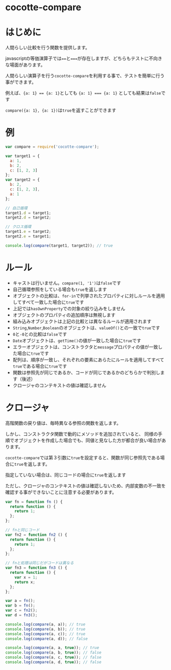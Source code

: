 cocotte-compare
===============

# はじめに

人間らしい比較を行う関数を提供します。

javascriptの等価演算子では`==`と`===`が存在しますが、どちらもテストに不向きな場面があります。

人間らしい演算子を行う`cocotte-compare`を利用する事で、テストを簡単に行う事ができます。

例えば、`{a: 1} == {a: 1}`としても `{a: 1} === {a: 1}` としても結果は`false`です

`compare({a: 1}, {a: 1})`は`true`を返すことができます

# 例

```javascript
var compare = require('cocotte-compare');

var target1 = {
  a: 1,
  b: 2,
  c: [1, 2, 3]
};
var target2 = {
  b: 2,
  c: [1, 2, 3],
  a: 1
};

// 自己循環
target1.d = target1;
target2.d = target2;

// クロス循環
target1.e = target2;
target2.e = target1;

console.log(compare(target1, target2)); // true

```

# ルール

 + キャストは行いません。`compare(1, '1')`は`false`です
 + 自己循環参照をしている場合も`true`を返します
 + オブジェクトの比較は、`for-in`で列挙されたプロパティに対しルールを適用してすべて一致した場合に`true`です
 + 上記では`hasOwnProperty`での対象の絞り込みをしません
 + オブジェクトのプロパティの追加順序は無視します
 + 組み込みオブジェクトは上記の比較とは異なるルールが適用されます
 + `String`,`Number`,`Boolean`のオブジェクトは、`valueOf()`との一致で`true`です
 + `0`と`-0`との比較は`false`です
 + `Date`オブジェクトは、`getTime()`の値が一致した場合に`true`です
 + エラーオブジェクトは、コンストラクタと`message`プロパティの値が一致した場合に`true`です
 + 配列は、順序が一致し、それぞれの要素にあらたにルールを適用してすべて`true`である場合に`true`です
 + 関数は参照先が同じであるか、コードが同じであるかのどちらかで判別します（後述）
 + クロージャのコンテキストの値は確認しません

# クロージャ

高階関数の戻り値は、毎時異なる参照の関数を返します。

しかし、コンストラクタ関数で動的にメソッドを追加されていると、
同様の手順でオブジェクトを作成した場合でも、同値と見なした方が都合が良い場合があります。

`cocotte-compare`では第３引数に`true`を設定すると、関数が同じ参照先である場合に`true`を返します。

指定していない場合は、同じコードの場合に`true`を返します

ただし、クロージャのコンテキストの値は確認しないため、内部変数の不一致を確認する事ができないことに注意する必要があります。

```javascript
var fn = function fn () {
  return function () {
    return 1;
  };
};

// fnと同じコード
var fn2 = function fn2 () {
  return function () {
    return 1;
  };
};

// fnと処理は同じだがコードは異なる
var fn3 = function fn3 () {
  return function () {
    var x = 1;
    return x;
  };
};

var a = fn();
var b = fn();
var c = fn2();
var d = fn3();

console.log(compare(a, a)); // true
console.log(compare(a, b)); // true
console.log(compare(a, c)); // true
console.log(compare(a, d)); // false

console.log(compare(a, a, true)); // true
console.log(compare(a, b, true)); // false
console.log(compare(a, c, true)); // false
console.log(compare(a, d, true)); // false
```








